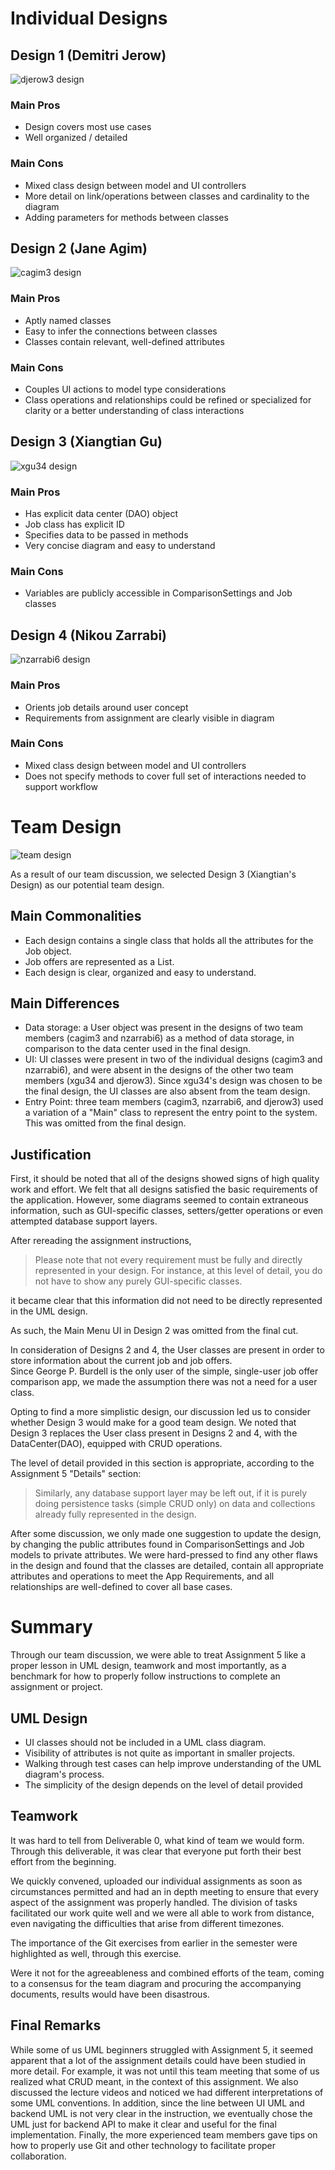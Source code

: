 
# Individual Designs

## Design 1 (Demitri Jerow)

![djerow3 design](./images/djerow3-design.png)

### Main Pros
- Design covers most use cases
- Well organized / detailed

### Main Cons
- Mixed class design between model and UI controllers
- More detail on link/operations between classes and cardinality to the diagram
- Adding parameters for methods between classes

## Design 2 (Jane Agim)

![cagim3 design](./images/cagim3-design.png)

### Main Pros
- Aptly named classes
- Easy to infer the connections between classes
- Classes contain relevant, well-defined attributes

### Main Cons
- Couples UI actions to model type considerations
- Class operations and relationships could be refined or specialized for clarity or a better understanding of class interactions  


## Design 3 (Xiangtian Gu)

![xgu34 design](./images/xgu34-design.png)

### Main Pros
- Has explicit data center (DAO) object
- Job class has explicit ID
- Specifies data to be passed in methods
- Very concise diagram and easy to understand

### Main Cons
- Variables are publicly accessible in ComparisonSettings and Job classes

## Design 4 (Nikou Zarrabi)

![nzarrabi6 design](./images/nzarrabi6-design.png)

### Main Pros
- Orients job details around user concept
- Requirements from assignment are clearly visible in diagram

### Main Cons
- Mixed class design between model and UI controllers
- Does not specify methods to cover full set of interactions needed to support workflow

# Team Design

![team design](./images/team-design.png)

As a result of our team discussion, we selected Design 3 (Xiangtian's Design) as our potential team design.

## Main Commonalities

- Each design contains a single class that holds all the attributes for the Job object.
- Job offers are represented as a List.
- Each design is clear, organized and easy to understand.

## Main Differences

- Data storage: a User object was present in the designs of two team members (cagim3 and nzarrabi6) as a method of data storage, in comparison to the data center used in the final design.
- UI: UI classes were present in two of the individual designs (cagim3 and nzarrabi6), and were absent in the designs of the other two team members (xgu34 and djerow3). Since xgu34's design was chosen to be the final design, the UI classes are also absent from the team design.
- Entry Point: three team members (cagim3, nzarrabi6, and djerow3) used a variation of a "Main" class to represent the entry point to the system. This was omitted from the final design.

## Justification
 First, it should be noted that all of the designs showed signs of high quality work and effort. We felt that all designs satisfied the basic requirements of the application.
 However, some diagrams seemed to contain extraneous information, such as GUI-specific classes, setters/getter operations or even attempted database support layers.

After rereading the assignment instructions,  

>Please note that not every requirement must be fully and directly represented in your design. For instance, at this level of detail, you do not have to show any purely GUI-specific classes.

it became clear that this information did not need to be directly represented in the UML design.

As such, the Main Menu UI in Design 2 was omitted from the final cut.

In consideration of Designs 2 and 4, the User classes are present in order to store information about the current job and job offers.  
Since George P. Burdell is the only user of the simple, single-user job offer comparison app, we made the assumption there was not a need for a user class.


Opting to find a more simplistic design, our discussion led us to consider whether Design 3 would make for a good team design.
We noted that Design 3 replaces the User class present in Designs 2 and 4, with the DataCenter(DAO), equipped with CRUD operations.

The level of detail provided in this section is appropriate, according to the Assignment 5 "Details" section:
> Similarly, any database support layer may be left out, if it is purely doing persistence tasks (simple CRUD only) on data and collections already fully represented in the design.  


After some discussion, we only made one suggestion to update the design, by changing the public attributes found in ComparisonSettings and Job models to private attributes. We were hard-pressed to find any other flaws in the design and found that the classes are detailed, contain all appropriate attributes and operations to meet the App Requirements, and all relationships are well-defined to cover all base cases.




# Summary
Through our team discussion, we were able to treat Assignment 5 like a proper lesson in UML design, teamwork and most importantly, as a benchmark for how to properly follow instructions to complete an assignment or project.

## UML Design

- UI classes should not be included in a UML class diagram.
- Visibility of attributes is not quite as important in smaller projects.
- Walking through test cases can help improve understanding of the UML diagram's process.
- The simplicity of the design depends on the level of detail provided


## Teamwork

It was hard to tell from Deliverable 0, what kind of team we would form. Through this deliverable, it was clear that everyone put forth their best effort from the beginning.

 We quickly convened, uploaded our individual assignments as soon as circumstances permitted and had an in depth meeting to ensure that every aspect of the assignment was properly handled.
 The division of tasks facilitated our work quite well and we were all able to work from distance, even navigating the difficulties that arise from different timezones.

  The importance of the Git exercises from earlier in the semester were highlighted as well, through this exercise.

Were it not for the agreeableness and combined efforts of the team, coming to a consensus for the team diagram and procuring the accompanying documents, results would have been disastrous.


## Final Remarks
While some of us UML beginners struggled with Assignment 5, it seemed apparent that a lot of the assignment details could have been studied in more detail. For example, it was not until this team meeting that some of us realized what CRUD meant, in the context of this assignment. We also discussed the lecture videos and noticed we had different interpretations of some UML conventions. In addition, since the line between UI UML and backend UML is not very clear in the instruction, we eventually chose the UML just for backend API to make it clear and useful for the final implementation. Finally, the more experienced team members gave tips on how to properly use Git and other technology to facilitate proper collaboration.
